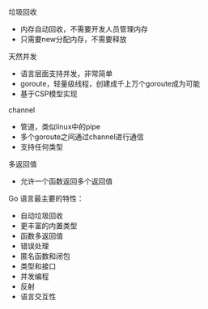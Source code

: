 垃圾回收

- 内存自动回收，不需要开发人员管理内存
- 只需要new分配内存，不需要释放

天然并发

- 语言层面支持并发，非常简单
- goroute，轻量级线程，创建成千上万个goroute成为可能
- 基于CSP模型实现

channel

- 管道，类似linux中的pipe
- 多个goroute之间通过channel进行通信
- 支持任何类型

多返回值

- 允许一个函数返回多个返回值

Go 语言最主要的特性：

- 自动垃圾回收
- 更丰富的内置类型
- 函数多返回值
- 错误处理
- 匿名函数和闭包
- 类型和接口
- 并发编程
- 反射
- 语言交互性